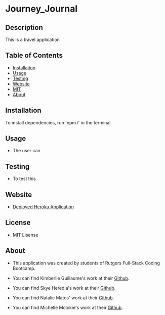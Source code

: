 # Journey_Journal

## Description

This is a travel application

## Table of Contents

- [Installation](#installation)
- [Usage](#usage)
- [Testing](#testing)
- [Website](#website)
- [MIT](https://opensource.org/licenses/MIT)
- [About](#about)

## Installation

To install dependencies, run 'npm i' in the terminal.

## Usage

- The user can 

## Testing

- To test this 

## Website

- [Deployed Heroku Application]()

## License

- MIT Lisense

## About

- This application was created by students of Rutgers Full-Stack Coding Bootcamp.

- You can find Kimberlie Guillaume's work at their [Github](https://github.com/kimberlie901).
- You can find Skye Heredia's work at their [Github](https://github.com/skye143).
- You can find Natalie Matos' work at their [Github](https://github.com/nmatos12).
- You can find Michelle Molokie's work at their [Github](https://github.com/molokiem).
